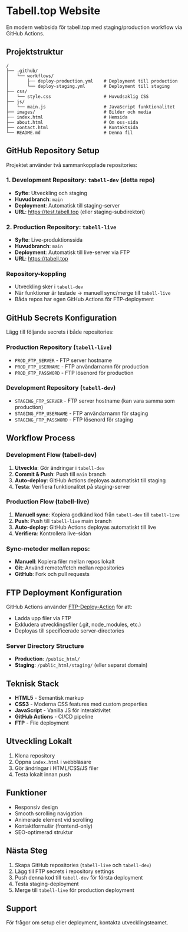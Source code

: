 # Tabell.top Website

En modern webbsida för tabell.top med staging/production workflow via GitHub Actions.

## Projektstruktur

```
/
├── .github/
│   └── workflows/
│       ├── deploy-production.yml    # Deployment till production
│       └── deploy-staging.yml       # Deployment till staging
├── css/
│   └── style.css                    # Huvudsaklig CSS
├── js/
│   └── main.js                      # JavaScript funktionalitet
├── images/                          # Bilder och media
├── index.html                       # Hemsida
├── about.html                       # Om oss-sida
├── contact.html                     # Kontaktsida
└── README.md                        # Denna fil
```

## GitHub Repository Setup

Projektet använder två sammankopplade repositories:

### 1. Development Repository: `tabell-dev` (detta repo)
- **Syfte**: Utveckling och staging
- **Huvudbranch**: `main`
- **Deployment**: Automatisk till staging-server
- **URL**: https://test.tabell.top (eller staging-subdirektori)

### 2. Production Repository: `tabell-live`
- **Syfte**: Live-produktionssida
- **Huvudbranch**: `main` 
- **Deployment**: Automatisk till live-server via FTP
- **URL**: https://tabell.top

### Repository-koppling
- Utveckling sker i `tabell-dev`
- När funktioner är testade → manuell sync/merge till `tabell-live`
- Båda repos har egen GitHub Actions för FTP-deployment

## GitHub Secrets Konfiguration

Lägg till följande secrets i både repositories:

### Production Repository (`tabell-live`)
- `PROD_FTP_SERVER` - FTP server hostname
- `PROD_FTP_USERNAME` - FTP användarnamn för production
- `PROD_FTP_PASSWORD` - FTP lösenord för production

### Development Repository (`tabell-dev`)
- `STAGING_FTP_SERVER` - FTP server hostname (kan vara samma som production)
- `STAGING_FTP_USERNAME` - FTP användarnamn för staging
- `STAGING_FTP_PASSWORD` - FTP lösenord för staging

## Workflow Process

### Development Flow (tabell-dev)
1. **Utveckla**: Gör ändringar i `tabell-dev`
2. **Commit & Push**: Push till `main` branch
3. **Auto-deploy**: GitHub Actions deployas automatiskt till staging
4. **Testa**: Verifiera funktionalitet på staging-server

### Production Flow (tabell-live)
1. **Manuell sync**: Kopiera godkänd kod från `tabell-dev` till `tabell-live`
2. **Push**: Push till `tabell-live` main branch  
3. **Auto-deploy**: GitHub Actions deployas automatiskt till live
4. **Verifiera**: Kontrollera live-sidan

### Sync-metoder mellan repos:
- **Manuell**: Kopiera filer mellan repos lokalt
- **Git**: Använd remote/fetch mellan repositories
- **GitHub**: Fork och pull requests

## FTP Deployment Konfiguration

GitHub Actions använder [FTP-Deploy-Action](https://github.com/SamKirkland/FTP-Deploy-Action) för att:
- Ladda upp filer via FTP
- Exkludera utvecklingsfiler (.git, node_modules, etc.)
- Deployas till specificerade server-directories

### Server Directory Structure
- **Production**: `/public_html/`
- **Staging**: `/public_html/staging/` (eller separat domain)

## Teknisk Stack

- **HTML5** - Semantisk markup
- **CSS3** - Moderna CSS features med custom properties
- **JavaScript** - Vanilla JS för interaktivitet
- **GitHub Actions** - CI/CD pipeline
- **FTP** - File deployment

## Utveckling Lokalt

1. Klona repository
2. Öppna `index.html` i webbläsare
3. Gör ändringar i HTML/CSS/JS filer
4. Testa lokalt innan push

## Funktioner

- Responsiv design
- Smooth scrolling navigation
- Animerade element vid scrolling
- Kontaktformulär (frontend-only)
- SEO-optimerad struktur

## Nästa Steg

1. Skapa GitHub repositories (`tabell-live` och `tabell-dev`)
2. Lägg till FTP secrets i repository settings
3. Push denna kod till `tabell-dev` för första deployment
4. Testa staging-deployment
5. Merge till `tabell-live` för production deployment

## Support

För frågor om setup eller deployment, kontakta utvecklingsteamet.